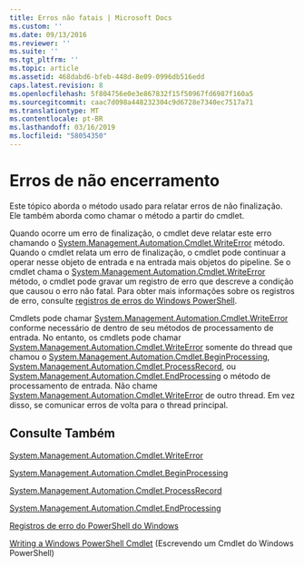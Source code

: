 ```yaml
---
title: Erros não fatais | Microsoft Docs
ms.custom: ''
ms.date: 09/13/2016
ms.reviewer: ''
ms.suite: ''
ms.tgt_pltfrm: ''
ms.topic: article
ms.assetid: 468dabd6-bfeb-448d-8e09-0996db516edd
caps.latest.revision: 8
ms.openlocfilehash: 5f804756e0e3e867832f15f50967fd6987f160a5
ms.sourcegitcommit: caac7d098a448232304c9d6728e7340ec7517a71
ms.translationtype: MT
ms.contentlocale: pt-BR
ms.lasthandoff: 03/16/2019
ms.locfileid: "58054350"
---
```

# <a name="non-terminating-errors"></a>Erros de não encerramento

Este tópico aborda o método usado para relatar erros de não finalização. Ele também aborda como chamar o método a partir do cmdlet.

Quando ocorre um erro de finalização, o cmdlet deve relatar este erro chamando o [System.Management.Automation.Cmdlet.WriteError](/dotnet/api/System.Management.Automation.Cmdlet.WriteError) método. Quando o cmdlet relata um erro de finalização, o cmdlet pode continuar a operar nesse objeto de entrada e na entrada mais objetos do pipeline. Se o cmdlet chama o [System.Management.Automation.Cmdlet.WriteError](/dotnet/api/System.Management.Automation.Cmdlet.WriteError) método, o cmdlet pode gravar um registro de erro que descreve a condição que causou o erro não fatal. Para obter mais informações sobre os registros de erro, consulte [registros de erros do Windows PowerShell](./windows-powershell-error-records.md).

Cmdlets pode chamar [System.Management.Automation.Cmdlet.WriteError](/dotnet/api/System.Management.Automation.Cmdlet.WriteError) conforme necessário de dentro de seu métodos de processamento de entrada. No entanto, os cmdlets pode chamar [System.Management.Automation.Cmdlet.WriteError](/dotnet/api/System.Management.Automation.Cmdlet.WriteError) somente do thread que chamou o [System.Management.Automation.Cmdlet.BeginProcessing](/dotnet/api/System.Management.Automation.Cmdlet.BeginProcessing), [ System.Management.Automation.Cmdlet.ProcessRecord](/dotnet/api/System.Management.Automation.Cmdlet.ProcessRecord), ou [System.Management.Automation.Cmdlet.EndProcessing](/dotnet/api/System.Management.Automation.Cmdlet.EndProcessing) o método de processamento de entrada. Não chame [System.Management.Automation.Cmdlet.WriteError](/dotnet/api/System.Management.Automation.Cmdlet.WriteError) de outro thread. Em vez disso, se comunicar erros de volta para o thread principal.

## <a name="see-also"></a>Consulte Também

[System.Management.Automation.Cmdlet.WriteError](/dotnet/api/System.Management.Automation.Cmdlet.WriteError)

[System.Management.Automation.Cmdlet.BeginProcessing](/dotnet/api/System.Management.Automation.Cmdlet.BeginProcessing)

[System.Management.Automation.Cmdlet.ProcessRecord](/dotnet/api/System.Management.Automation.Cmdlet.ProcessRecord)

[System.Management.Automation.Cmdlet.EndProcessing](/dotnet/api/System.Management.Automation.Cmdlet.EndProcessing)

[Registros de erro do PowerShell do Windows](./windows-powershell-error-records.md)

[Writing a Windows PowerShell Cmdlet](./writing-a-windows-powershell-cmdlet.md) (Escrevendo um Cmdlet do Windows PowerShell)

